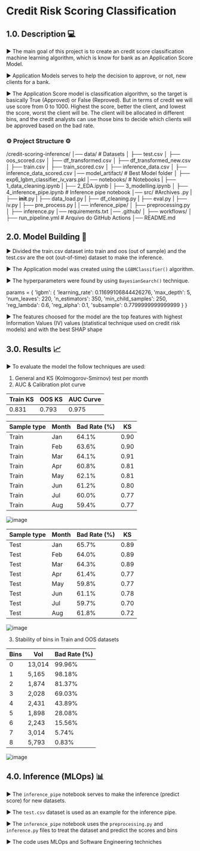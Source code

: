 # Credit Risk Scoring Classification

## 1.0. Description 💻

▶ The main goal of this project is to create an credit score classification machine learning algorithm, which is know for bank as an Application Score Model.  

▶ Application Models serves to help the decision to approve, or not, new clients for a bank.

▶ The Application Score model is classification algorithm, so the target is basically True (Approved) or False (Reproved). But in terms of credit we will use score from 0 to 1000. Highest the score, better the client, and lowest the score, worst the client will be. The client will be allocated in different bins, and the credit analysts can use those bins to decide which clients will be approved based on the bad rate.

### ⚙ Project Structure ⚙

/credit-scoring-inference/
│── data/                      # Datasets
│   ├── test.csv
│   ├── oos_scored.csv
│   ├── df_transformed.csv
│   ├── df_transformed_new.csv
│   ├── train.csv
│   ├── train_scored.csv
│   ├── inference_data.csv
│   ├── inference_data_scored.csv
│── model_artifact/            # Best Model folder
│   ├── exp6_lgbm_classifier_iv_vars.pkl
│── notebooks/                 # Notebooks 
|   ├── 1_data_cleaning.ipynb
|   ├── 2_EDA.ipynb
|   ├── 3_modelling.ipynb
│   ├── 4_inference_pipe.ipynb  # Inference pipe notebook
│── src/                      #Archives .py
|   ├── __init__.py
|   ├── data_load.py
|   ├── df_cleaning.py
|   ├── eval.py
|   ├── iv.py
|   ├── pre_process.py
|   │── inference_pipe/
│           ├── preprocessing.py
│           ├── inference.py
│── requirements.txt
│── .github/
│   ├── workflows/
│       ├── run_pipeline.yml  # Arquivo do GitHub Actions
│── README.md

## 2.0. Model Building 🔧

▶ Divided the train.csv dataset into train and oos (out of sample) and the test.csv are the oot (out-of-time) dataset to make the inference.

▶ The Application model was created using the `LGBMClassifier()` algorithm.

▶ The hyperparameters were found by using `BayesianSearch()` technique.

params = {
    'lgbm': {
        'learning_rate': 0.11699106844426276,
        'max_depth': 5,
        'num_leaves': 220,
        'n_estimators': 350,
        'min_child_samples': 250,
        'reg_lambda': 0.6,
        'reg_alpha': 0.1,
        'subsample': 0.7799999999999999
    }
}

▶ The features choosed for the model are the top features with highest Information Values (IV) values (statistical technique used on credit risk models) and with the best SHAP shape

## 3.0. Results 📈

▶ To evaluate the model the follow techniques are used: 
1) General and KS (Kolmogorov-Smirnov) test per month
2) AUC & Calibration plot curve

Train KS  | OOS KS | AUC Curve | 
--------- | ------ | --------- |  
0.831     | 0.793  | 0.975     | 

Sample type  | Month | Bad Rate (%) | KS    |  
------------ | ----- | ------------ | ----- |  
Train        | Jan   | 64.1%        | 0.90  |
Train        | Feb   | 63.6%        | 0.90  |
Train        | Mar   | 64.1%        | 0.91  |
Train        | Apr   | 60.8%        | 0.81  |
Train        | May   | 62.1%        | 0.81  |
Train        | Jun   | 61.2%        | 0.80  |
Train        | Jul   | 60.0%        | 0.77  |
Train        | Aug   | 59.4%        | 0.77  |

![image](https://github.com/user-attachments/assets/46ea3bb4-19cc-494e-8c18-ba5ac5cc6261)

Sample type  | Month | Bad Rate (%) | KS    |  
------------ | ----- | ------------ | ----- |  
Test         | Jan   | 65.7%        | 0.89  |
Test         | Feb   | 64.0%        | 0.89  |
Test         | Mar   | 64.3%        | 0.89  |
Test         | Apr   | 61.4%        | 0.77  |
Test         | May   | 59.8%        | 0.77  |
Test         | Jun   | 61.1%        | 0.78  |
Test         | Jul   | 59.7%        | 0.70  |
Test         | Aug   | 61.8%        | 0.72  |

![image](https://github.com/user-attachments/assets/319f47a5-fa0e-4ff4-ac11-43dc4e710498)

3) Stability of bins in Train and OOS datasets

Bins  | Vol    | Bad Rate (%) |  
----- | ------ | ------------ |   
0     | 13,014 | 99.96%       |  
1     |  5,165 | 98.18%       | 
2     |  1,874 | 81.37%       |  
3     |  2,028 | 69.03%       |  
4     |  2,431 | 43.89%       |  
5     |  1,898 | 28.08%       |  
6     |  2,243 | 15.56%       | 
7     |  3,014 |  5.74%       | 
8     |  5,793 |  0.83%       |  

![image](https://github.com/user-attachments/assets/f8cd5f77-b924-4eef-a792-6f1af3cfd001)

## 4.0. Inference (MLOps) 📊

▶ The `inference_pipe` notebook serves to make the inference (predict score) for new datasets.

▶ The `test.csv` dataset is used as an example for the inference pipe.

▶ The `inference_pipe` notebook uses the `preprocessing.py` and `inference.py` files to treat the dataset and predict the scores and bins

▶ The code uses MLOps and Software Engineering techniches 







